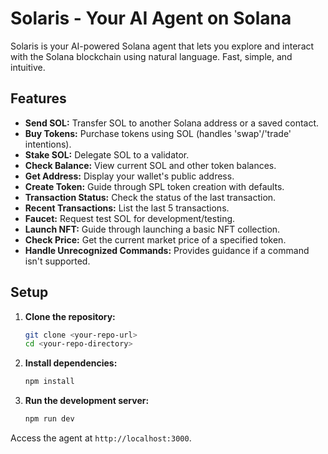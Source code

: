 # Solaris - Your AI Agent on Solana

Solaris is your AI-powered Solana agent that lets you explore and interact with the Solana blockchain using natural language. Fast, simple, and intuitive.

## Features

- **Send SOL:** Transfer SOL to another Solana address or a saved contact.
- **Buy Tokens:** Purchase tokens using SOL (handles 'swap'/'trade' intentions).
- **Stake SOL:** Delegate SOL to a validator.
- **Check Balance:** View current SOL and other token balances.
- **Get Address:** Display your wallet's public address.
- **Create Token:** Guide through SPL token creation with defaults.
- **Transaction Status:** Check the status of the last transaction.
- **Recent Transactions:** List the last 5 transactions.
- **Faucet:** Request test SOL for development/testing.
- **Launch NFT:** Guide through launching a basic NFT collection.
- **Check Price:** Get the current market price of a specified token.
- **Handle Unrecognized Commands:** Provides guidance if a command isn't supported.

## Setup

1.  **Clone the repository:**
    ```sh
    git clone <your-repo-url>
    cd <your-repo-directory>
    ```

2.  **Install dependencies:**
    ```sh
    npm install
    ```

3.  **Run the development server:**
    ```sh
    npm run dev
    ```

Access the agent at `http://localhost:3000`.

